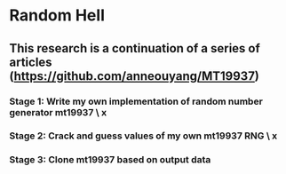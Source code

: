 # Random Hell

## This research is a continuation of a series of articles (https://github.com/anneouyang/MT19937)

### Stage 1: Write my own implementation of random number generator mt19937 \ x

### Stage 2: Crack and guess values of my own mt19937 RNG \ x

### Stage 3: Clone mt19937 based on output data
